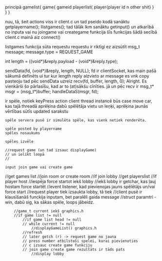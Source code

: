 
principā gamelist{
      game{ 
          gameid
          playerlist{
              player{player id n other shit}
          }    
      }
}

nuu, tā, šeit actions viss ir client.c
un tad pseido kodā sanāktu
getplayername();
llistgames();
tad tālāk lkm sanāktu
getinput()
un atkarībā no inputa vai nu joingame vai creategame funkcija
šīs funkcijas šādā secībā client.c mainā
aiz connect()

listgames funkcija sūta requestu
requestu ir riktīgi ez aizsūtīt
msg_t message;
message.type = REQUEST_GAME

int length = ((void*)&reply.payload - (void*)&reply.type);

sendData(fd, (void*)&reply, length, NULL);
fd ir clientSocket, kas main pašā sākumā definēts
ui tur kur length reply aizvieto ar message
es vnk copy pasteoju
tad pēc sendData uzreiz
recv(fd, buffer, length, 0);
Alright. Es vienkārši šo pārlasīšu, kad ar to (at)sākšu cīnīties.
jā un pēc recv ir
msg_t* msgr = (msg_t*)buffer;
        handleDataS(msgr, fd);



ir spēle, notiek keyPress
	action
	client thread instancē būs case move car, kas tajā threadā aprēķina
	dabū spēlētāja vietu un leņķi,
	aprēķina jaunās vērtības
	sūtīs updated sarakstu
	
	spēle servera pusē ir simulēta spēle, kas vienk netiek renderēta. 

	spēle posted by playername 
	spēles nosaukums

	spēles izvēle 
	
	//request game (un tad izsauc displayGame)
	// un ielikt loopā
	// 

	input join game vai create game





//get games list
	//join room or create room
//if join lobby 
	//get playerslist
//if player host
	//iespēja force startot iekš lobby
//iekš lobby ir getchar, kas ļauj hostam force startēt
	//event listener, kad pievienojas jauns spēlētājs un/vai force start
//request player tiek izsaukta lobby, tā tiek 
//client pusē ir klausīšanāš funckija inputam, bet paralēli gaida message
//struct paramtri - win, dabū sig, ka sākas spēle, loops jābeidz. 


        //game_t current iekš graphics.h
        //if game list != null
            //if game list head != null
            // while current != null 
                //displayGameList() graphics.h
            //refresh 
            // later getch (r) -> request game no jauna
            // press number atbilstoši spelei, kurai pievienoties
            // c izsauc create game funkciju
            // join game create game rezultāts ir tāds pats
                //display lobby
